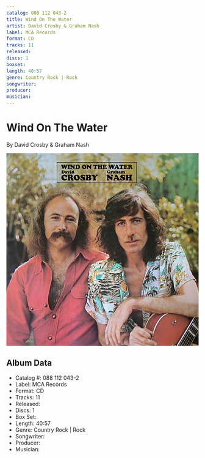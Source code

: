 ```yaml
---
catalog: 088 112 043-2
title: Wind On The Water
artist: David Crosby & Graham Nash
label: MCA Records
format: CD
tracks: 11
released: 
discs: 1
boxset: 
length: 40:57
genre: Country Rock | Rock
songwriter: 
producer: 
musician: 
---
```


# Wind On The Water

By David Crosby & Graham Nash

![](../../assets/cdcovers/David_Crosby_and_Graham_Nash-Wind_On_The_Water.png)

## Album Data

- Catalog #: 088 112 043-2
- Label: MCA Records
- Format: CD
- Tracks: 11
- Released: 
- Discs: 1
- Box Set: 
- Length: 40:57
- Genre: Country Rock | Rock
- Songwriter: 
- Producer: 
- Musician: 

